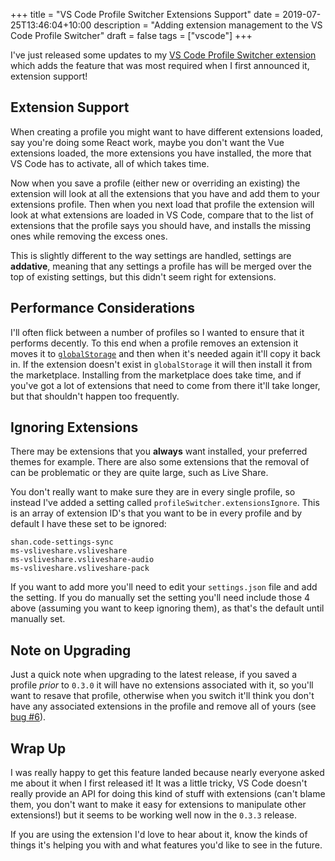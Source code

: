 +++
title = "VS Code Profile Switcher Extensions Support"
date = 2019-07-25T13:46:04+10:00
description = "Adding extension management to the VS Code Profile Switcher"
draft = false
tags = ["vscode"]
+++

I've just released some updates to my [VS Code Profile Switcher extension](https://marketplace.visualstudio.com/items?itemName=aaronpowell.vscode-profile-switcher&{{<cda>}}) which adds the feature that was most required when I first announced it, extension support!

## Extension Support

When creating a profile you might want to have different extensions loaded, say you're doing some React work, maybe you don't want the Vue extensions loaded, the more extensions you have installed, the more that VS Code has to activate, all of which takes time.

Now when you save a profile (either new or overriding an existing) the extension will look at all the extensions that you have and add them to your extensions profile. Then when you next load that profile the extension will look at what extensions are loaded in VS Code, compare that to the list of extensions that the profile says you should have, and installs the missing ones while removing the excess ones.

This is slightly different to the way settings are handled, settings are **addative**, meaning that any settings a profile has will be merged over the top of existing settings, but this didn't seem right for extensions.

## Performance Considerations

I'll often flick between a number of profiles so I wanted to ensure that it performs decently. To this end when a profile removes an extension it moves it to [`globalStorage`](https://code.visualstudio.com/api/references/vscode-api?{{<cda>}}#ExtensionContext.globalStoragePath) and then when it's needed again it'll copy it back in. If the extension doesn't exist in `globalStorage` it will then install it from the marketplace. Installing from the marketplace does take time, and if you've got a lot of extensions that need to come from there it'll take longer, but that shouldn't happen too frequently.

## Ignoring Extensions

There may be extensions that you **always** want installed, your preferred themes for example. There are also some extensions that the removal of can be problematic or they are quite large, such as Live Share.

You don't really want to make sure they are in every single profile, so instead I've added a setting called `profileSwitcher.extensionsIgnore`. This is an array of extension ID's that you want to be in every profile and by default I have these set to be ignored:

```
shan.code-settings-sync
ms-vsliveshare.vsliveshare
ms-vsliveshare.vsliveshare-audio
ms-vsliveshare.vsliveshare-pack
```

If you want to add more you'll need to edit your `settings.json` file and add the setting. If you do manually set the setting you'll need include those 4 above (assuming you want to keep ignoring them), as that's the default until manually set.

## Note on Upgrading

Just a quick note when upgrading to the latest release, if you saved a profile _prior_ to `0.3.0` it will have no extensions associated with it, so you'll want to resave that profile, otherwise when you switch it'll think you don't have any associated extensions in the profile and remove all of yours (see [bug #6](https://github.com/aaronpowell/vscode-profile-switcher/issues/6#issuecomment-513090629)).

## Wrap Up

I was really happy to get this feature landed because nearly everyone asked me about it when I first released it! It was a little tricky, VS Code doesn't really provide an API for doing this kind of stuff with extensions (can't blame them, you don't want to make it easy for extensions to manipulate other extensions!) but it seems to be working well now in the `0.3.3` release.

If you are using the extension I'd love to hear about it, know the kinds of things it's helping you with and what features you'd like to see in the future.
